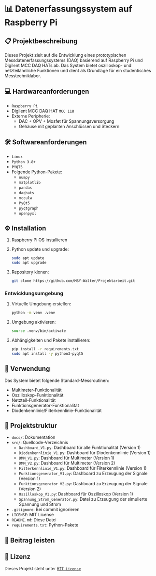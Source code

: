 # 📊 Datenerfassungssystem auf Raspberry Pi

## 📋 Projektbeschreibung

Dieses Projekt zielt auf die Entwicklung eines prototypischen Messdatenerfassungssystems (DAQ) basierend auf Raspberry Pi und Digilent MCC DAQ HATs ab. Das System bietet oszilloskop- und netzteilähnliche Funktionen und dient als Grundlage für ein studentisches Messtechniklabor.

## 💻 Hardwareanforderungen

- `Raspberry Pi`
- Digilent MCC DAQ HAT `MCC 118`
- Externe Peripherie:
  - DAC + OPV + Mosfet für Spannungsversorgung
  - Gehäuse mit geplanten Anschlüssen und Steckern

## 🛠️ Softwareanforderungen

- `Linux`
- `Python 3.8+`
- `PYQT5`
- Folgende Python-Pakete:
  - `numpy`
  - `matplotlib`
  - `pandas`
  - `daqhats`
  - `mcculw`
  - `PyQt5`
  - `pyqtgraph`
  - `openpyxl`

## ⚙️ Installation

1. Raspberry Pi OS installieren
2. Python update und upgrade:

   ```bash
   sudo apt update
   sudo apt upgrade
   ```

3. Repository klonen:

   ```bash
   git clone https://github.com/MSY-Walter/Projektarbeit.git
   ```

### Entwicklungsumgebung

1. Virtuelle Umgebung erstellen:

   ```bash
   python -m venv .venv
   ```

2. Umgebung aktivieren:

   ```bash
   source .venv/bin/activate
   ```

3. Abhängigkeiten und Pakete installieren:

   ```bash
   pip install -r requirements.txt
   sudo apt install -y python3-pyqt5
   ```

## 🚀 Verwendung

Das System bietet folgende Standard-Messroutinen:

- Multimeter-Funktionalität
- Oszilloskop-Funktionalität
- Netzteil-Funktionalität
- Funktionsgenerator-Funktionalität
- Diodenkennlinie/Filterkennlinie-Funktionalität

## 📂 Projektstruktur

- `docs/`: Dokumentation
- `src/`: Quellcode-Verzeichnis
  - `Dashboard_V1.py`: Dashboard für alle Funktionalität (Version 1)
  - `Diodenkennlinie_V1.py`: Dashboard für Diodenkennlinie (Version 1)
  - `DMM_V1.py`: Dashboard für Multimeter (Version 1)
  - `DMM_V2.py`: Dashboard für Multimeter (Version 2)
  - `Filterkennlinie_V1.py`: Dashboard für Filterkennlinie (Version 1)
  - `Funktionsgenerator_V1.py`: Dashboard zu Erzeugung der Signale (Version 1)
  - `Funktionsgenerator_V2.py`: Dashboard zu Erzeugung der Signale (Version 2)
  - `Oszilloskop_V1.py`: Dashboard für Oszilloskop (Version 1)
  - `Spannung_Strom_Generator.py`: Datei zu Erzeugung der simulierte Spannung und Strom
- `.gitignore`: Bei commit ignorieren
- `LICENSE`: MIT License
- `README.md`: Diese Datei
- `requirements.txt`: Python-Pakete

## 🤝 Beitrag leisten

## 📜 Lizenz

Dieses Projekt steht unter [`MIT License`](LICENSE)

